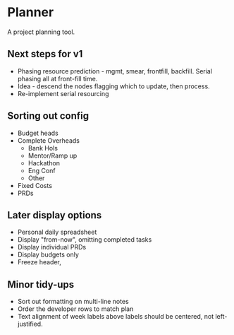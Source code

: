 # Planner

A project planning tool.

## Next steps for v1
*  Phasing resource prediction - mgmt, smear, frontfill, backfill.  Serial phasing all at front-fill time.
 *  Idea - descend the nodes flagging which to update, then process.
*  Re-implement serial resourcing

## Sorting out config
*  Budget heads
*  Complete Overheads
   *  Bank Hols
   *  Mentor/Ramp up
   *  Hackathon
   *  Eng Conf
   *  Other
*  Fixed Costs
*  PRDs


## Later display options
*  Personal daily spreadsheet
*  Display "from-now", omitting completed tasks
*  Display individual PRDs
*  Display budgets only
*  Freeze header, 

## Minor tidy-ups
*  Sort out formatting on multi-line notes
*  Order the developer rows to match plan
*  Text alignment of week labels above labels should be centered, not left-justified.